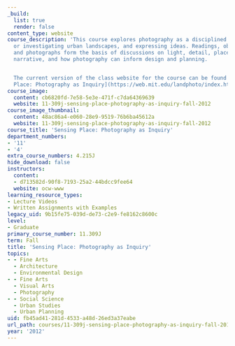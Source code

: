 ```yaml
---
_build:
  list: true
  render: false
content_type: website
course_description: 'This course explores photography as a disciplined way of seeing
  or investigating urban landscapes, and expressing ideas. Readings, observations,
  and photographs form the basis of discussions on light, detail, place, poetics,
  narrative, and how photography can inform design and planning.


  The current version of the class website for the course can be found here: [Sensing
  Place: Photography as Inquiry](https://web.mit.edu/landphoto/index.html).'
course_image:
  content: cb6820fd-7e58-5e3e-471f-c7da64369639
  website: 11-309j-sensing-place-photography-as-inquiry-fall-2012
course_image_thumbnail:
  content: 48ac86a4-e060-28e9-9519-76b6ba45612a
  website: 11-309j-sensing-place-photography-as-inquiry-fall-2012
course_title: 'Sensing Place: Photography as Inquiry'
department_numbers:
- '11'
- '4'
extra_course_numbers: 4.215J
hide_download: false
instructors:
  content:
  - d713582d-90f8-7193-25a2-44bdcc9fee64
  website: ocw-www
learning_resource_types:
- Lecture Videos
- Written Assignments with Examples
legacy_uid: 9b15fe75-039d-de73-c2e9-fe8162c8600c
level:
- Graduate
primary_course_number: 11.309J
term: Fall
title: 'Sensing Place: Photography as Inquiry'
topics:
- - Fine Arts
  - Architecture
  - Environmental Design
- - Fine Arts
  - Visual Arts
  - Photography
- - Social Science
  - Urban Studies
  - Urban Planning
uid: fb45ad41-281d-4533-a48d-26ed3a37eabe
url_path: courses/11-309j-sensing-place-photography-as-inquiry-fall-2012
year: '2012'
---
```

